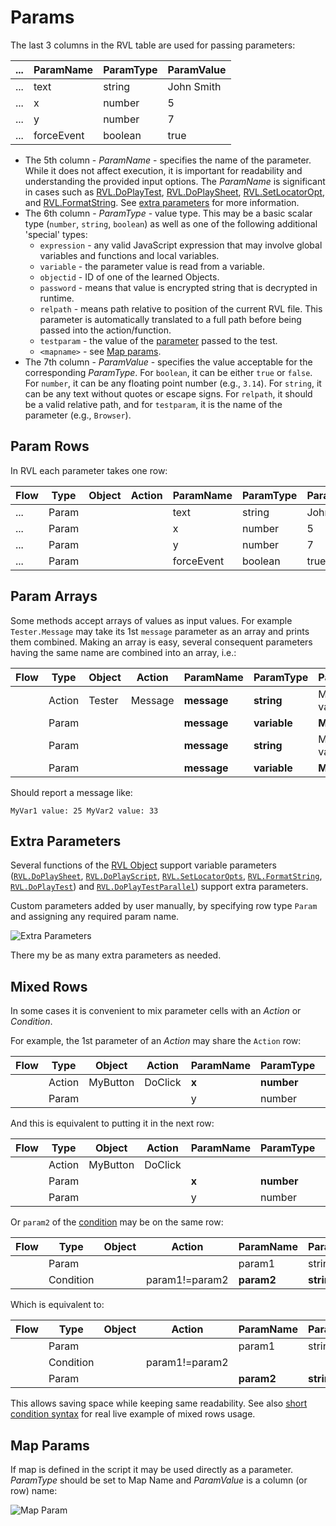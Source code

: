 # Params

The last 3 columns in the RVL table are used for passing parameters:

| ... | ParamName  | ParamType | ParamValue |
| --- | ---------- | --------- | ---------- |
| ... | text       | string    | John Smith |
| ... | x          | number    | 5          |
| ... | y          | number    | 7          |
| ... | forceEvent | boolean   | true       |

* The 5th column - *ParamName* - specifies the name of the parameter. While it does not affect execution, it is important for readability and understanding the provided input options. The *ParamName* is significant in cases such as [RVL.DoPlayTest](/Libraries/RVL#doplaytest), [RVL.DoPlaySheet](/Libraries/RVL#doplaysheet), [RVL.SetLocatorOpt](/Libraries/RVL#setlocatoropts), and [RVL.FormatString](/Libraries/RVL#formatstring). See [extra parameters](#extra-parameters) for more information.
* The 6th column - *ParamType* - value type. This may be a basic scalar type (`number`, `string`, `boolean`) as well as one of the following additional 'special' types:
    * `expression` - any valid JavaScript expression that may involve global variables and functions and local variables.
    * `variable` - the parameter value is read from a variable.
    * `objectid` - ID of one of the learned Objects.
    * `password` - means that value is encrypted string that is decrypted in runtime.
    * `relpath` - means path relative to position of the current RVL file. This parameter is automatically translated to a full path before being passed into the action/function.
    * `testparam` - the value of the [parameter](/Guide/Frameworks/parameters) passed to the test.
    * `<mapname>` - see [Map params](#map-params).
* The 7th column - *ParamValue* - specifies the value acceptable for the corresponding *ParamType*. For `boolean`, it can be either `true` or `false`. For `number`, it can be any floating point number (e.g., `3.14`). For `string`, it can be any text without quotes or escape signs. For `relpath`, it should be a valid relative path, and for `testparam`, it is the name of the parameter (e.g., `Browser`).

## Param Rows

In RVL each parameter takes one row:

| Flow | Type  | Object | Action | ParamName  | ParamType | ParamValue |
| ---- | ----- | ------ | ------ | ---------- | --------- | ---------- |
| ...  | Param |        |        | text       | string    | John Smith |
| ...  | Param |        |        | x          | number    | 5          |
| ...  | Param |        |        | y          | number    | 7          |
| ...  | Param |        |        | forceEvent | boolean   | true       |

## Param Arrays

Some methods accept arrays of values as input values. For example `Tester.Message` may take its 1st `message` parameter as an array and prints them combined. Making an array is easy, several consequent parameters having the same name are combined into an array, i.e.:

| Flow | Type   | Object | Action  | ParamName   | ParamType    | ParamValue    |
| ---- | ------ | ------ | ------- | ----------- | ------------ | ------------- |
|      | Action | Tester | Message | **message** | **string**   | MyVar1 value: |
|      | Param  |        |         | **message** | **variable** | **MyVar1**    |
|      | Param  |        |         | **message** | **string**   | MyVar2 value: |
|      | Param  |        |         | **message** | **variable** | **MyVar2**    |

Should report a message like:

    MyVar1 value: 25 MyVar2 value: 33

## Extra Parameters

Several functions of the [RVL Object](../Libraries/RVL.md) support variable parameters ([`RVL.DoPlaySheet`](RVL_DoPlay.md), [`RVL.DoPlayScript`](RVL_DoPlay.md), [`RVL.SetLocatorOpts`](../Libraries/RVL.md#setlocatoropts), [`RVL.FormatString`](../Libraries/RVL.md#formatstring), [`RVL.DoPlayTest`](../Libraries/RVL.md#doplaytest)) and [`RVL.DoPlayTestParallel`](../Libraries/RVL.md#doplaytestparallel)) support extra parameters.

Custom parameters added by user manually, by specifying row type `Param` and assigning any required param name.

![Extra Parameters](./img/Params_ExtraParams.png)

There my be as many extra parameters as needed.

## Mixed Rows

In some cases it is convenient to mix parameter cells with an *Action* or *Condition*. 

For example, the 1st parameter of an *Action* may share the `Action` row:

| Flow | Type   | Object   | Action  | ParamName | ParamType  | ParamValue |
| ---- | ------ | -------- | ------- | --------- | ---------- | ---------- |
|      | Action | MyButton | DoClick | **x**     | **number** | **5**      |
|      | Param  |          |         | y         | number     | 7          |

And this is equivalent to putting it in the next row:

| Flow | Type   | Object   | Action  | ParamName | ParamType  | ParamValue |
| ---- | ------ | -------- | ------- | --------- | ---------- | ---------- |
|      | Action | MyButton | DoClick |           |            |            |
|      | Param  |          |         | **x**     | **number** | **5**      |
|      | Param  |          |         | y         | number     | 7          |

Or `param2` of the [condition](Conditions.md) may be on the same row:

| Flow | Type      | Object | Action         | ParamName  | ParamType  | ParamValue |
| ---- | --------- | ------ | -------------- | ---------- | ---------- | ---------- |
|      | Param     |        |                | param1     | string     | Text1      |
|      | Condition |        | param1!=param2 | **param2** | **string** | **Text2**  |

Which is equivalent to:

| Flow | Type      | Object | Action         | ParamName  | ParamType  | ParamValue |
| ---- | --------- | ------ | -------------- | ---------- | ---------- | ---------- |
|      | Param     |        |                | param1     | string     | Text1      |
|      | Condition |        | param1!=param2 |            |            |            |
|      | Param     |        |                | **param2** | **string** | **Text2**  |

This allows saving space while keeping same readability. See also [short condition syntax](Conditions.md#short-condition-syntax) for real live example of mixed rows usage.

## Map Params

If map is defined in the script it may be used directly as a parameter. *ParamType* should be set to Map Name and *ParamValue* is a column (or row) name:

![Map Param](./img/Params_MapValue.png)
